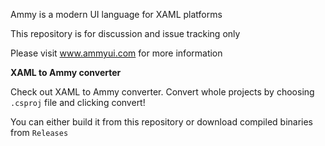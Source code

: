 Ammy is a modern UI language for XAML platforms

This repository is for discussion and issue tracking only

Please visit www.ammyui.com for more information

**XAML to Ammy converter** 

Check out XAML to Ammy converter. Convert whole projects by choosing `.csproj` file and clicking convert!

You can either build it from this repository or download compiled binaries from `Releases`
